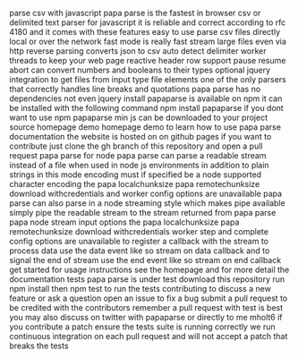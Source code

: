parse csv with javascript papa parse is the fastest in browser csv or delimited text parser for javascript it is reliable and correct according to rfc 4180 and it comes with these features easy to use parse csv files directly local or over the network fast mode is really fast stream large files even via http reverse parsing converts json to csv auto detect delimiter worker threads to keep your web page reactive header row support pause resume abort can convert numbers and booleans to their types optional jquery integration to get files from input type file elements one of the only parsers that correctly handles line breaks and quotations papa parse has no dependencies not even jquery install papaparse is available on npm it can be installed with the following command npm install papaparse if you dont want to use npm papaparse min js can be downloaded to your project source homepage demo homepage demo to learn how to use papa parse documentation the website is hosted on on github pages if you want to contribute just clone the gh branch of this repository and open a pull request papa parse for node papa parse can parse a readable stream instead of a file when used in node js environments in addition to plain strings in this mode encoding must if specified be a node supported character encoding the papa localchunksize papa remotechunksize download withcredentials and worker config options are unavailable papa parse can also parse in a node streaming style which makes pipe available simply pipe the readable stream to the stream returned from papa parse papa node stream input options the papa localchunksize papa remotechunksize download withcredentials worker step and complete config options are unavailable to register a callback with the stream to process data use the data event like so stream on data callback and to signal the end of stream use the end event like so stream on end callback get started for usage instructions see the homepage and for more detail the documentation tests papa parse is under test download this repository run npm install then npm test to run the tests contributing to discuss a new feature or ask a question open an issue to fix a bug submit a pull request to be credited with the contributors remember a pull request with test is best you may also discuss on twitter with papaparse or directly to me mholt6 if you contribute a patch ensure the tests suite is running correctly we run continuous integration on each pull request and will not accept a patch that breaks the tests